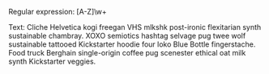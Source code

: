 Regular expression:
[A-Z]\w+

Text:
Cliche Helvetica kogi freegan VHS mlkshk post-ironic flexitarian synth sustainable chambray. XOXO semiotics hashtag selvage pug twee wolf sustainable tattooed Kickstarter hoodie four loko Blue Bottle fingerstache. Food truck Berghain single-origin coffee pug scenester ethical oat milk synth Kickstarter veggies.
